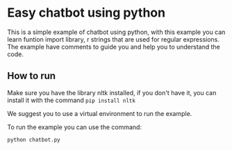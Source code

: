 # Easy chatbot using python

This is a simple example of chatbot using python, with this example you can learn funtion import library, r strings that are used for regular expressions. The example have comments to guide you and help you to understand the code.

## How to run

Make sure you have the library nltk installed, if you don't have it, you can install it with the command `pip install nltk`

We suggest you to use a virtual environment to run the example.

To run the example you can use the command:

`python chatbot.py`
